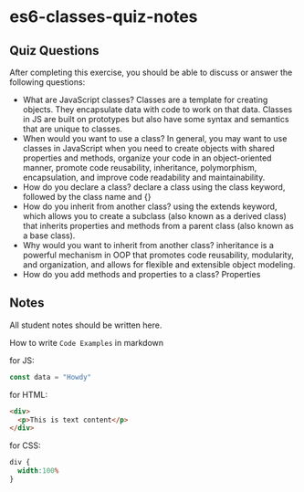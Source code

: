 # es6-classes-quiz-notes

## Quiz Questions

After completing this exercise, you should be able to discuss or answer the following questions:

- What are JavaScript classes?
Classes are a template for creating objects. They encapsulate data with code to work on that data. Classes in JS are built on prototypes but also have some syntax and semantics that are unique to classes.
- When would you want to use a class?
In general, you may want to use classes in JavaScript when you need to create objects with shared properties and methods, organize your code in an object-oriented manner, promote code reusability, inheritance, polymorphism, encapsulation, and improve code readability and maintainability.
- How do you declare a class?
declare a class using the class keyword, followed by the class name and {}
- How do you inherit from another class?
using the extends keyword, which allows you to create a subclass (also known as a derived class) that inherits properties and methods from a parent class (also known as a base class).
- Why would you want to inherit from another class?
 inheritance is a powerful mechanism in OOP that promotes code reusability, modularity, and organization, and allows for flexible and extensible object modeling.
- How do you add methods and properties to a class?
Properties
## Notes

All student notes should be written here.


How to write `Code Examples` in markdown

for JS:
```javascript
const data = "Howdy"
```

for HTML:
```html
<div>
  <p>This is text content</p>
</div>
```

for CSS:
```css
div {
  width:100%
}
```
